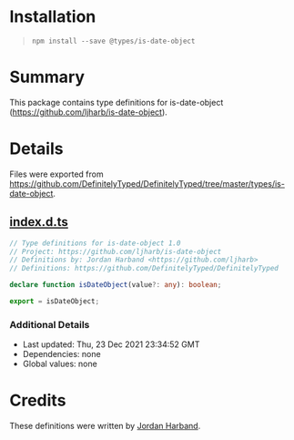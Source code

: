 # Installation
> `npm install --save @types/is-date-object`

# Summary
This package contains type definitions for is-date-object (https://github.com/ljharb/is-date-object).

# Details
Files were exported from https://github.com/DefinitelyTyped/DefinitelyTyped/tree/master/types/is-date-object.
## [index.d.ts](https://github.com/DefinitelyTyped/DefinitelyTyped/tree/master/types/is-date-object/index.d.ts)
````ts
// Type definitions for is-date-object 1.0
// Project: https://github.com/ljharb/is-date-object
// Definitions by: Jordan Harband <https://github.com/ljharb>
// Definitions: https://github.com/DefinitelyTyped/DefinitelyTyped

declare function isDateObject(value?: any): boolean;

export = isDateObject;

````

### Additional Details
 * Last updated: Thu, 23 Dec 2021 23:34:52 GMT
 * Dependencies: none
 * Global values: none

# Credits
These definitions were written by [Jordan Harband](https://github.com/ljharb).
